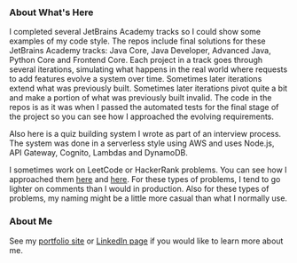 ### About What's Here

I completed several JetBrains Academy tracks so I could show some examples of my code style. The repos include final solutions for these JetBrains Academy tracks: Java Core, Java Developer, Advanced Java, Python Core and Frontend Core. Each project in a track goes through several iterations, simulating what happens in the real world where requests to add features evolve a system over time. Sometimes later iterations extend what was previously built. Sometimes later iterations pivot quite a bit and make a portion of what was previously built invalid. The code in the repos is as it was when I passed the automated tests for the final stage of the project so you can see how I approached the evolving requirements.

Also here is a quiz building system I wrote as part of an interview process. The system was done in a serverless style using AWS and uses Node.js, API Gateway, Cognito, Lambdas and DynamoDB.

I sometimes work on LeetCode or HackerRank problems. You can see how I approached them [here](https://github.com/kimnetics/LeetCode) and [here](https://github.com/kimnetics/HackerRank). For these types of problems, I tend to go lighter on comments than I would in production. Also for these types of problems, my naming might be a little more casual than what I normally use.

### About Me

See my [portfolio site](https://greg.kimnetics.com/) or [LinkedIn page](https://www.linkedin.com/in/6502a/) if you would like to learn more about me.
